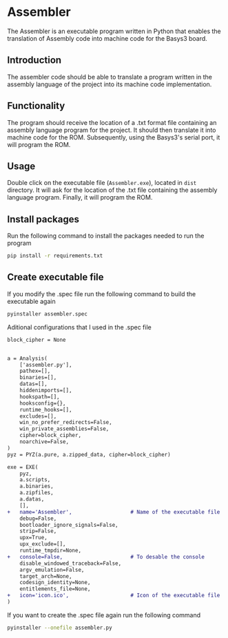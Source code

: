 # Assembler

The Assembler is an executable program written in Python that enables the translation of Assembly code into machine code for the Basys3 board.

## Introduction

The assembler code should be able to translate a program written in the assembly language of the project into its machine code implementation.

## Functionality

The program should receive the location of a .txt format file containing an assembly language program for the project. It should then translate it into machine code for the ROM. Subsequently, using the Basys3's serial port, it will program the ROM.

## Usage

Double click on the executable file (`Assembler.exe`), located in `dist` directory. It will ask for the location of the .txt file containing the assembly language program. Finally, it will program the ROM.

## Install packages

Run the following command to install the packages needed to run the program

```bash
pip install -r requirements.txt
```

## Create executable file

If you modify the .spec file run the following command to build the executable again

```bash
pyinstaller assembler.spec
```

Aditional configurations that I used in the .spec file

```diff
block_cipher = None


a = Analysis(
    ['assembler.py'],
    pathex=[],
    binaries=[],
    datas=[],
    hiddenimports=[],
    hookspath=[],
    hooksconfig={},
    runtime_hooks=[],
    excludes=[],
    win_no_prefer_redirects=False,
    win_private_assemblies=False,
    cipher=block_cipher,
    noarchive=False,
)
pyz = PYZ(a.pure, a.zipped_data, cipher=block_cipher)

exe = EXE(
    pyz,
    a.scripts,
    a.binaries,
    a.zipfiles,
    a.datas,
    [],
+   name='Assembler',                   # Name of the executable file
    debug=False,
    bootloader_ignore_signals=False,
    strip=False,
    upx=True,
    upx_exclude=[],
    runtime_tmpdir=None,
+   console=False,                      # To desable the console
    disable_windowed_traceback=False,
    argv_emulation=False,
    target_arch=None,
    codesign_identity=None,
    entitlements_file=None,
+   icon='icon.ico',                    # Icon of the executable file
)
```

If you want to create the .spec file again run the following command

```bash
pyinstaller --onefile assembler.py
```
